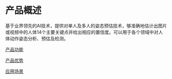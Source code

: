 #  产品概述

基于业界领先的AI技术，提供对单人及多人的姿态预估技术，够准确地估计出图片或视频中的人体14个主要关键点并给出相应的置信度。可以用于各个领域中对人体动作姿态分析、预估及检测。

[产品功能](Features.md)

[产品优势](Benefits.md)

[应用场景](Application-Scenarios.md)